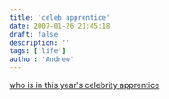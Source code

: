 ```yaml
---
title: 'celeb apprentice'
date: 2007-01-26 21:45:18
draft: false
description: ''
tags: ['life']
author: 'Andrew'
---
```


[who is in this year's celebrity apprentice](http://en.wikipedia.org/wiki/Celebrity_Apprentice)
